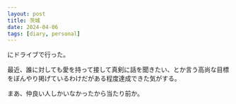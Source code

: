 ```yaml
---
layout: post
title: 茨城
date: 2024-04-06
tags: [diary, personal]
---
```


にドライブで行った。

最近、誰に対しても愛を持って接して真剣に話を聞きたい、とか言う高尚な目標をぼんやり掲げているわけだがある程度達成できた気がする。

まあ、仲良い人しかいなかったから当たり前か。
